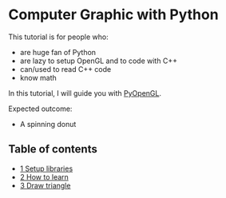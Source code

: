 # Computer Graphic with Python

This tutorial is for people who:
- are huge fan of Python
- are lazy to setup OpenGL and to code with C++
- can/used to read C++ code
- know math

In this tutorial, I will guide you with [PyOpenGL](http://pyopengl.sourceforge.net/). 

Expected outcome:
- A spinning donut

## Table of contents

- [1 Setup libraries](1_setup_libraries.md)
- [2 How to learn](2_how_to_learn.md)
- [3 Draw triangle](3_draw_triangle/draw_triangle.md)